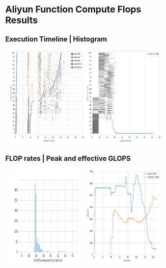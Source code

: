 # Aliyun Function Compute Flops Results

## Execution Timeline | Histogram
<p align="center">
  <img width="47%" height="300" src="1000_timeline.png"></img>
  <img width="47%" height="300" src="1000_histogram.png"></img>
</p>

## FLOP rates | Peak and effective GLOPS
<p align="center">
  <img width="47%" height="300" src="1000_rates.png"></img>
  <img width="47%" height="300" src="1000_gflops.png"></img>
</p>
